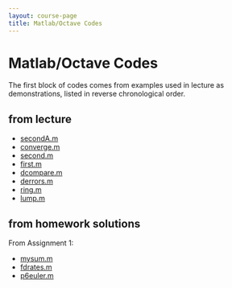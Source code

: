```yaml
---
layout: course-page
title: Matlab/Octave Codes
---
```


# Matlab/Octave Codes

The first block of codes comes from examples used in lecture as demonstrations, listed in reverse chronological order.

## from lecture

  * [secondA.m](assets/codes/S25/secondA.m)
  * [converge.m](assets/codes/S25/converge.m)
  * [second.m](assets/codes/S25/second.m)
  * [first.m](assets/codes/S25/first.m)
  * [dcompare.m](assets/codes/S25/dcompare.m)
  * [derrors.m](assets/codes/S25/derrors.m)
  * [ring.m](assets/codes/S25/ring.m)
  * [lump.m](assets/codes/S25/lump.m)

## from homework solutions

From Assignment 1:

  * [mysum.m](assets/codes/S25/mysum.m)
  * [fdrates.m](assets/codes/S25/fdrates.m)
  * [p6euler.m](assets/codes/S25/p6euler.m)
